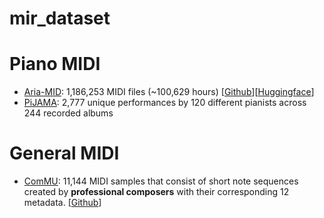 # mir_dataset

# Piano MIDI
- [Aria-MID](https://arxiv.org/abs/2504.15071): 1,186,253 MIDI files (~100,629 hours) [[Github](https://github.com/loubbrad/aria-midi?tab=readme-ov-file#user-content-fn-1-7d06bfc03a40d02b1b357fa85ef1ff1c)][[Huggingface](https://huggingface.co/datasets/loubb/aria-midi)]
- [PiJAMA](https://zenodo.org/records/8354955): 2,777 unique performances by 120 different pianists across 244 recorded albums

# General MIDI
- [ComMU](https://github.com/hsiungc/orchestrate): 11,144 MIDI samples that consist of short note sequences created by **professional composers** with their corresponding 12 metadata. [[Github](https://github.com/hsiungc/orchestrate?tab=readme-ov-file)]
